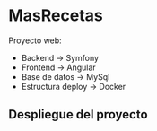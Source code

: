 # MasRecetas
Proyecto web:
  * Backend -> Symfony
  * Frontend -> Angular
  * Base de datos -> MySql
  * Estructura deploy -> Docker
 
## Despliegue del proyecto
